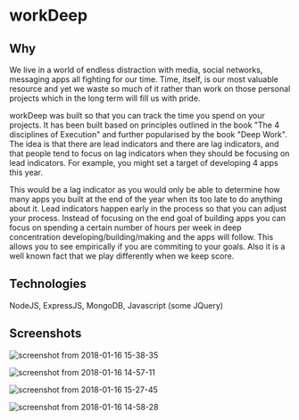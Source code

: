 # workDeep

## Why

We live in a world of endless distraction with media, social networks, messaging apps all fighting for our time. Time, itself, is our most valuable resource and yet we waste so much of it rather than work on those personal projects which in the long term will fill us with pride.

workDeep was built so that you can track the time you spend on your projects. It has been built based on principles outlined in the book "The 4 disciplines of Execution" and further popularised by the book "Deep Work". The idea is that there are lead indicators and there are lag indicators, and that people tend to focus on lag indicators when they should be focusing on lead indicators. For example, you might set a target of developing 4 apps this year. 

This would be a lag indicator as you would only be able to determine how many apps you built at the end of the year when its too late to do anything about it. Lead indicators happen early in the process so that you can adjust your process. Instead of focusing on the end goal of building apps you can focus on spending a certain number of hours per week in deep concentration developing/building/making and the apps will follow. This allows you to see empirically if you are commiting to your goals. Also it is a well known fact that we play differently when we keep score.  

## Technologies

NodeJS, ExpressJS, MongoDB, Javascript (some JQuery)

## Screenshots


![screenshot from 2018-01-16 15-38-35](https://user-images.githubusercontent.com/24863798/35281338-9a93ce56-004a-11e8-80c8-16a3b8c7d785.png)


![screenshot from 2018-01-16 14-57-11](https://user-images.githubusercontent.com/24863798/35281344-9f37fe96-004a-11e8-9aa4-b1050b6d9b6b.png)


![screenshot from 2018-01-16 15-27-45](https://user-images.githubusercontent.com/24863798/35281360-a61ced3e-004a-11e8-94bc-fee11804a789.png)


![screenshot from 2018-01-16 14-58-28](https://user-images.githubusercontent.com/24863798/35281309-81850650-004a-11e8-8c7c-9727e5083610.png)

